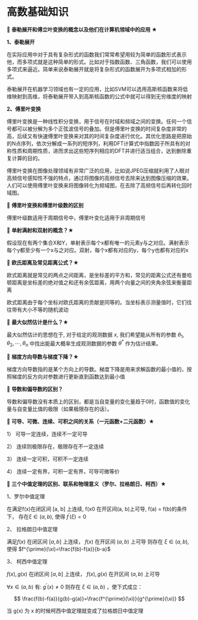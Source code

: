 # 高数基础知识

📝 **泰勒展开和傅立叶变换的概念以及他们在计算机领域中的应用 ★**

**1、泰勒展开**

在实际应用中对于具有复杂形式的函数我们常常希望用较为简单的函数形式表示他，而多项式就是这种简单的形式。比如对于指数函数、三角函数，我们可以使用多项式来逼近。简单来说泰勒展开就是将复杂形式的函数展开为多项式相加的形式。

泰勒展开在机器学习领域也有一定的应用，比如SVM可以选用高斯核函数来将低维映射到高维，将泰勒展开带入到高斯核函数的公式中就可以得到无穷维度的映射

**2、傅里叶变换**

傅里叶变换是一种线性积分变换，用于信号在时域和频域之间的变换。任何一个信号都可以被分解为多个正弦波信号的叠加。但是傅里叶变换的时间复杂度非常的高，后续又有快速傅里叶变换来对其的时间复杂度进行优化。其优化思路是把原始的N点序列，依次分解成一系列的短序列，利用DFT计算式中指数因子所具有的对称性质和周期性质，进而求出这些短序列相应的DFT并进行适当组合，达到删除重复计算的目的。

傅里叶变换在图像处理领域有非常广泛的应用，比如说JPEG压缩就利用了人眼对高频信号感知性不强的特点，通过将图像的高频信号去除来达到图像压缩的效果。人们可以使用傅里叶变换来将图像转化为频域图，在去除了高频信号后再转化回时域图。

📝 **傅里叶变换和傅里叶级数的区别** 

傅里叶级数适用于周期信号中，傅里叶变化适用于非周期信号

📝 **单射满射和双射的概念？★**

假设现在有两个集合X和Y，单射表示每个x都有唯一的元素y与之对应。满射表示每个y都至少有一个x与之对应。双射，每个x都有对应的y，每个y也都有对应的x

📝 **欧氏距离及常见距离公式？★**

欧式距离就是常见的两点之间距离，是坐标差的平方和，常见的距离公式还有曼哈顿距离是坐标差的绝对值之和还有余弦距离，用两个向量之间的夹角余弦来衡量距离

欧式距离由于每个坐标对欧氏距离的贡献是同等的。当坐标表示测量值时，它们往往带有大小不等的随机波动

📝 **最大似然估计是什么？★**

最大似然估计的思想在于, 对于给定的观测数据 $x$, 我们希望能从所有的参数 $\theta_{1}, \theta_{2}, \cdots, \theta_{n}$ 中找出能最大概率生成观测数据的参数 $\theta^{*}$ 作为估计结果。


📝 **梯度方向导数与梯度下降？★**

梯度方向导数指的是某个方向上的导数。梯度下降是用来求解函数的最小值的，按照梯度的反方向对参数进行更新直到函数达到最小值

📝 **导数和偏导数的区别？**

导数和偏导数没有本质上的区别，都是当自变量的变化量趋于0时，函数值的变化量与自变量比值的极限（如果极限存在的话）。


📝 **可导、可微、连续、可积之间的关系（一元函数+二元函数）★**

1） 可导一定连续，连续不一定可导

2） 连续则极限存在，极限存在不一定连续

3） 连续一定可积，可积不一定连续

4） 连续一定有界，可积一定有界，可导可微等价

📝 **三个中值定理的区别、联系和物理意义（罗尔、拉格朗日、柯西）★**

1、罗尔中值定理

在满足f(x)在闭区间 [a, b] 上连续, f(x0 在开区间(a, b)上可导, f(a) = f(b)的条件下， 存在$\xi \in(a, b)$, 使得 $f^{\prime}(\xi)=0$

2、 拉格朗日中值定理

满足$f(x)$ 在闭区间 $[a, b]$ 上连续， $f(x)$ 在开区间 $(a, b)$ 上可导
则存在 $\xi \in(a, b)$, 使得 $f^{\prime}(\xi)=\frac{f(b)-f(a)}{b-a}$

3、 柯西中值定理

$f(x), g(x)$ 在闭区间 $[a, b]$ 上连续， $f(x), g(x)$ 在开区间 $(a, b)$ 上可导

$\forall x \in(a, b)$ 有: $g^{\prime}(x) \neq 0$ 则存在 $\xi \in(a, b)$ ，使下式成立：

$$
\frac{f(b)-f(a)}{g(b)-g(a)}=\frac{f^{\prime}(\xi)}{g^{\prime}(\xi)}
$$

当 g(x) 为 x 的时候柯西中值定理就变成了拉格朗日中值定理

